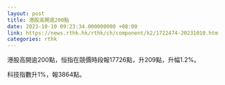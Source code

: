```yaml
---
layout: post
title: 港股高開逾200點
date: 2023-10-10 09:23:34.000000000 +08:00
link: https://news.rthk.hk/rthk/ch/component/k2/1722474-20231010.htm
categories: rthk
---
```


港股高開逾200點，恒指在競價時段報17726點，升209點，升幅1.2%。

科技指數升1%，報3864點。
